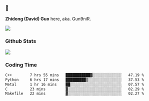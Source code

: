 ### 👋 

**Zhidong (David) Guo** here, aka. Gun9niR.

![](https://komarev.com/ghpvc/?username=Gun9niR&label=Total+Views)

### Github Stats

<img src="https://github-readme-stats.vercel.app/api?username=Gun9niR&count_private=true&show_icons=true&theme=vue-dark&hide_title=true">

### Coding Time

<!--START_SECTION:waka-->

```txt
C++        7 hrs 55 mins   ███████████▓░░░░░░░░░░░░░   47.19 %
Python     6 hrs 17 mins   █████████▒░░░░░░░░░░░░░░░   37.53 %
Metal      1 hr 16 mins    ██░░░░░░░░░░░░░░░░░░░░░░░   07.57 %
C          23 mins         ▓░░░░░░░░░░░░░░░░░░░░░░░░   02.29 %
Makefile   22 mins         ▓░░░░░░░░░░░░░░░░░░░░░░░░   02.27 %
```

<!--END_SECTION:waka-->
